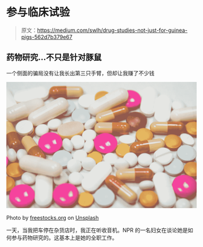 # 参与临床试验

> 原文：<https://medium.com/swlh/drug-studies-not-just-for-guinea-pigs-562d7b379e67>

## 药物研究…不只是针对豚鼠

一个侧面的骗局没有让我长出第三只手臂，但却让我赚了不少钱

![](img/d79ee4ae0e96caadcca83bf57bb1bb27.png)

Photo by [freestocks.org](https://unsplash.com/photos/nss2eRzQwgw?utm_source=unsplash&utm_medium=referral&utm_content=creditCopyText) on [Unsplash](https://unsplash.com/search/photos/drug-trial?utm_source=unsplash&utm_medium=referral&utm_content=creditCopyText)

一天，当我把车停在杂货店时，我正在听收音机。NPR 的一名妇女在谈论她是如何参与药物研究的。这基本上是她的全职工作。